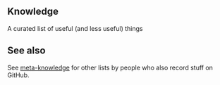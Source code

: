 ## Knowledge

A curated list of useful (and less useful) things


## See also

See [meta-knowledge](https://github.com/RichardLitt/meta-knowledge) for other lists by people who also record stuff on GitHub.
